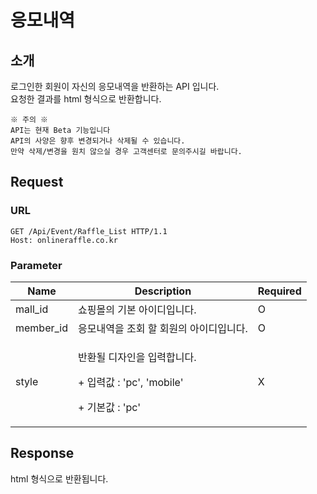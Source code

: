 # 응모내역

## 소개

로그인한 회원이 자신의 응모내역을 반환하는 API 입니다.\
요청한 결과를 html 형식으로 반환합니다.

```
※ 주의 ※
API는 현재 Beta 기능입니다 
API의 사양은 향후 변경되거나 삭제될 수 있습니다.
만약 삭제/변경을 원치 않으실 경우 고객센터로 문의주시길 바랍니다.
```

## Request

### URL

```http
GET /Api/Event/Raffle_List HTTP/1.1
Host: onlineraffle.co.kr
```

### Parameter

| Name       | Description                                                            | Required |
| ---------- | ---------------------------------------------------------------------- | -------- |
| mall\_id   | 쇼핑몰의 기본 아이디입니다.                                                        | O        |
| member\_id | 응모내역을 조회 할 회원의 아이디입니다.                                                 | O        |
| style      | <p>반환될 디자인을 입력합니다.</p><p>+ 입력값 : 'pc', 'mobile'</p><p>+ 기본값 : 'pc'</p> | X        |

## Response

html 형식으로 반환됩니다.



